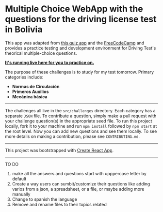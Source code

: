 # Multiple Choice WebApp with the questions for the driving license test in Bolivia

This app was adapted from [this quiz app](https://github.com/bonham000/react-quiz-app) and the [FreeCodeCamp](https://github.com/freeCodeCamp/multiple-choice-questions) and provides a practice testing and development environment for Driving Test's theorical multiple-choice questions.

**[It's running live here for you to practice on.](http://fcc-quiz.surge.sh/)**

The purpose of these challenges is to study for my test tomorrow. Primary categories include:

- **Normas de Circulación**
- **Primeros Auxilios**
- **Mecánica básica**

---

The challenges all live in the `src/challenges` directory. Each category has a separate `JSON` file. To contribute a question, simply make a pull request with your challenge question(s) in the appropriate seed file. To run this project locally, fork it to your machine and run `npm install` followed by `npm start` at the root level. Now you can add new questions and see them locally. To see more details on making a contribution, please see `CONTRIBUTING.md`.

---

This project was bootstrapped with [Create React App](https://github.com/facebookincubator/create-react-app).

---

TO DO

1. make all the answers and questions start with upppercase letter by default
1. Create a way users can sumbit/customize their questions like adding varios from a json, a spreadsheet, or a file, or maybe adding more manually
1. Change to spanish the language
1. Remove and rename files to their topics related
